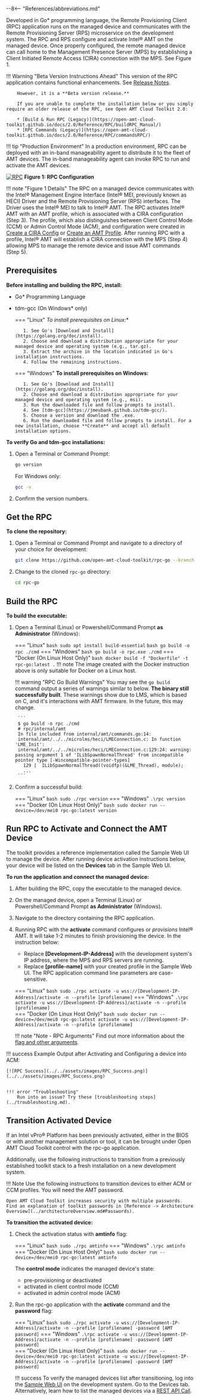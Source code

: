 --8<-- "References/abbreviations.md"

Developed in Go* programming language, the Remote Provisioning Client (RPC) application runs on the managed device and communicates with the Remote Provisioning Server (RPS) microservice on the development system. The RPC and RPS configure and activate Intel® AMT on the managed device. Once properly configured, the remote managed device can call home to the Management Presence Server (MPS) by establishing a Client Initiated Remote Access (CIRA) connection with the MPS. See Figure 1.

!!! Warning "Beta Version Instructions Ahead"
        This version of the RPC application contains functional enhancements. See [Release Notes](../../../release-notes).

        However, it is a **Beta version release.** 
        
        If you are unable to complete the installation below or you simply require an older release of the RPC, see Open AMT Cloud Toolkit 2.0:

        * [Build & Run RPC (Legacy)](https://open-amt-cloud-toolkit.github.io/docs/2.0/Reference/RPC/buildRPC_Manual/)
        * [RPC Commands (Legacy)](https://open-amt-cloud-toolkit.github.io/docs/2.0/Reference/RPC/commandsRPC/)

!!! tip "Production Environment"
        In a production environment, RPC can be deployed with an in-band manageability agent to distribute it to the fleet of AMT devices. The in-band manageability agent can invoke RPC to run and activate the AMT devices.

[![RPC](../../assets/images/RPC_Overview.png)](../../assets/images/RPC_Overview.png)
**Figure 1: RPC Configuration** 

!!! note "Figure 1 Details"
    The RPC on a managed device communicates with the Intel® Management Engine Interface (Intel® MEI, previously known as HECI) Driver and the Remote Provisioning Server (RPS) interfaces. The Driver uses the Intel® MEI to talk to Intel® AMT. The RPC activates Intel® AMT with an AMT profile, which is associated with a CIRA configuration (Step 3). The profile, which also distinguishes between Client Control Mode (CCM) or Admin Control Mode (ACM), and configuration were created in [Create a CIRA Config](../../GetStarted/createCIRAConfig.md) or [Create an AMT Profile](../../GetStarted/createProfileACM.md). After running RPC with a profile, Intel® AMT will establish a CIRA connection with the MPS (Step 4) allowing MPS to manage the remote device and issue AMT commands (Step 5).

## Prerequisites
**Before installing and building the RPC, install:**

* Go* Programming Language
* tdm-gcc (On Windows* only)

    === "Linux"
         **To install prerequisites on Linux*:**

         1. See Go's [Download and Install](https://golang.org/doc/install).
         2. Choose and download a distribution appropriate for your managed device and operating system (e.g., tar.gz).
         3. Extract the archive in the location indicated in Go's installation instructions.
         4. Follow the remaining instructions. 

    === "Windows"
         **To install prerequisites on Windows:**

         1. See Go's [Download and Install](https://golang.org/doc/install).
         2. Choose and download a distribution appropriate for your managed device and operating system (e.g., msi).
         3. Run the downloaded file and follow prompts to install. 
         4. See [tdm-gcc](https://jmeubank.github.io/tdm-gcc/).
         5. Choose a version and download the .exe. 
         6. Run the downloaded file and follow prompts to install. For a new installation, choose **Create** and accept all default installation options.


**To verify Go and tdm-gcc installations:**

1. Open a Terminal or Command Prompt: 
   ``` bash
   go version
   ```
   For Windows only: 
   ``` bash
   gcc -v
   ```
2. Confirm the version numbers.

## Get the RPC

**To clone the repository:**

1. Open a Terminal or Command Prompt and navigate to a directory of your choice for development:
   ``` bash
   git clone https://github.com/open-amt-cloud-toolkit/rpc-go --branch v{{ repoVersion.rpc_go }}
   ```
  
2. Change to the cloned `rpc-go` directory:
   ``` bash
   cd rpc-go
   ```

## Build the RPC

**To build the executable:**

1. Open a Terminal (Linux) or Powershell/Command Prompt **as Administrator** (Windows):

    === "Linux"
        ``` bash
        sudo apt install build-essential
        ```
        ``` bash
        go build -o rpc ./cmd
        ```
    === "Windows"
        ``` bash
        go build -o rpc.exe ./cmd
        ```
    === "Docker (On Linux Host Only)"
        ``` bash
        docker build -f "Dockerfile" -t rpc-go:latest .
        ```
        !!! note
            The image created with the Docker instruction above is only suitable for Docker on a Linux host.

    !!! warning "RPC Go Build Warnings"
        You may see the `go build` command output a series of warnings similar to below. **The binary still successfully built**. These warnings show due to LMS, which is based on C, and it's interactions with AMT firmware. In the future, this may change.

        ```
        $ go build -o rpc ./cmd
        # rpc/internal/amt
        In file included from internal/amt/commands.go:14:
        internal/amt/../../microlms/heci/LMEConnection.c: In function 'LME_Init':
        internal/amt/../../microlms/heci/LMEConnection.c:129:24: warning: passing argument 1 of 'ILibSpawnNormalThread' from incompatible pointer type [-Wincompatible-pointer-types]
          129 |  ILibSpawnNormalThread((voidfp)(&LME_Thread), module);
          ...
        ```    

2. Confirm a successful build:

    === "Linux"
        ``` bash
        sudo ./rpc version
        ```
    === "Windows"
        ```
        .\rpc version
        ```        
    === "Docker (On Linux Host Only)"
        ``` bash
        sudo docker run --device=/dev/mei0 rpc-go:latest version
        ```

## Run RPC to Activate and Connect the AMT Device

The toolkit provides a reference implementation called the Sample Web UI to manage the device. After running device activation instructions below, your device will be listed on the **Devices** tab in the Sample Web UI. 

**To run the application and connect the managed device:**

1. After building the RPC, copy the executable to the managed device.
   
2. On the managed device, open a Terminal (Linux) or Powershell/Command Prompt **as Administrator** (Windows).

3. Navigate to the directory containing the RPC application. 

4. Running RPC with the **activate** command configures or *provisions* Intel® AMT. It will take 1-2 minutes to finish provisioning the device. 
     In the instruction below:

    - Replace **[Development-IP-Address]** with the development system's IP address, where the MPS and RPS servers are running.
    - Replace **[profile-name]** with your created profile in the Sample Web UI. The RPC application command line parameters are case-sensitive.

    === "Linux"
        ``` bash
        sudo ./rpc activate -u wss://[Development-IP-Address]/activate -n --profile [profilename]
        ```
    === "Windows"
        ```
        .\rpc activate -u wss://[Development-IP-Address]/activate -n --profile [profilename]
        ```        
    === "Docker (On Linux Host Only)"
        ``` bash
        sudo docker run --device=/dev/mei0 rpc-go:latest activate -u wss://[Development-IP-Address]/activate -n --profile [profilename]
        ```

    !!! note "Note - RPC Arguments"
        Find out more information about the [flag and other arguments](./commandsRPC.md).


!!! success
    Example Output after Activating and Configuring a device into ACM:

    [![RPC Success](../../assets/images/RPC_Success.png)](../../assets/images/RPC_Success.png)


    !!! error "Troubleshooting"
        Run into an issue? Try these [troubleshooting steps](../troubleshooting.md).
         
## <a name="TransitionDevice"></a>Transition Activated Device

If an Intel vPro® Platform has been previously activated, either in the BIOS or with another management solution or tool, it can be brought under Open AMT Cloud Toolkit control with the rpc-go application. 

Additionally, use the following instructions to transition from a previously established toolkit stack to a fresh installation on a new development system.

!!! Note
    Use the following instructions to transition devices to either ACM or CCM profiles. You will need the AMT password.
    
    Open AMT Cloud Toolkit increases security with multiple passwords. Find an explanation of toolkit passwords in [Reference -> Architecture Overview](../architectureOverview.md#Passwords).

**To transition the activated device:**

1. Check the activation status with **amtinfo** flag:

    === "Linux"
        ``` bash
        sudo ./rpc amtinfo
        ```
    === "Windows"
        ```
        .\rpc amtinfo
        ```        
    === "Docker (On Linux Host Only)"
        ``` bash
        sudo docker run --device=/dev/mei0 rpc-go:latest amtinfo
        ```
    
    The **control mode** indicates the managed device's state:

    - pre-provisioning or deactivated
    - activated in client control mode (CCM)
    - activated in admin control mode (ACM)

2. Run the rpc-go application with the **activate** command and the **password** flag:

    === "Linux"
        ``` bash
        sudo ./rpc activate -u wss://[Development-IP-Address]/activate -n --profile [profilename] -password [AMT password]
        ```
    === "Windows"
        ```
        .\rpc activate -u wss://[Development-IP-Address]/activate -n --profile [profilename] -password [AMT password]
        ```        
    === "Docker (On Linux Host Only)"
        ``` bash
        sudo docker run --device=/dev/mei0 rpc-go:latest activate -u wss://[Development-IP-Address]/activate -n --profile [profilename] -password [AMT password]
        ```

    !!! success
        To verify the managed devices list after transitioning, log into the [Sample Web UI](../../GetStarted/loginToUI.md) on the development system. Go to the Devices tab. Alternatively, learn how to list the managed devices via a [REST API Call](../../Tutorials/apiTutorial.md). 

